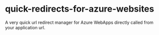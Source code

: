 # quick-redirects-for-azure-websites
A very quick url redirect manager for Azure WebApps directly called from your application url.
